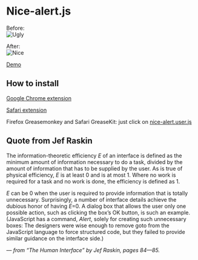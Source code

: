Nice-alert.js
===============================

Before:    
![Ugly](https://raw.githubusercontent.com/NV/nice-alert.js/master/ugly.png)

After:    
![Nice](https://raw.githubusercontent.com/NV/nice-alert.js/master/nice.png)

[Demo](http://nv.github.com/nice-alert.js/)

How to install
--------------

[Google Chrome extension](https://chrome.google.com/extensions/detail/ehnbelnegmgdnjaghgomaakjcmpcakhk)

[Safari extension](http://userscripts.ru/js/nice-alert/Nice_alert.safariextz)

Firefox Greasemonkey and Safari GreaseKit: just click on [nice-alert.user.js](http://userscripts.org/scripts/source/43780.user.js)


Quote from Jef Raskin
---------------------
The information-theoretic efficiency *E* of an interface is defined as the minimum amount of information necessary to do
a task, divided by the amount of information that has to be supplied by the user. As is true of physical efficiency, *E*
is at least 0 and is at most 1. Where no work is required for a task and no work is done, the efficiency is defined as 1.

*E* can be 0 when the user is required to provide information that is totally unnecessary. Surprisingly, a number of
interface details achieve the dubious honor of having *E*=0. A dialog box that allows the user only one possible action,
such as clicking the box’s OK button, is such an example. (JavaScript has a command, *Alert*, solely for creating such
unnecessary boxes: The designers were wise enough to remove goto from the JavaScript language to force structured code,
but they failed to provide similar guidance on the interface side.)

*— from “The Human Interface” by Jef Raskin, pages 84—85.*

